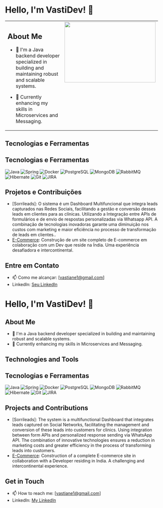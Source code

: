 # Hello, I'm VastiDev! 👋

<!-- Início da tabela para layout lado a lado -->
<table border="0">
 <tr>
  <td width="70%" valign="top">

## About Me
- 🔭 I'm a Java backend developer specialized in building and maintaining robust and scalable systems.
- 🌱 Currently enhancing my skills in Microservices and Messaging.

  </td>
  <!-- Certifique-se de que a próxima célula da tabela está diretamente ao lado da tag de fechamento do td anterior -->
  <td width="50%" valign="top">

<img src="https://media0.giphy.com/media/LMcB8XospGZO8UQq87/200w.webp?cid=ecf05e47jceqlv6p9dyzv08b6quo2sw1vlpr9e5c7up4gipo&rid=200w.webp&ct=g" width="300" height="200" />

  </td>
 </tr>
</table>
<!-- Fim da tabela -->

## Tecnologias e Ferramentas
## Tecnologias e Ferramentas
![Java](https://img.shields.io/badge/-Java-007396?style=flat-square&logo=java)
![Spring](https://img.shields.io/badge/-Spring-6DB33F?style=flat-square&logo=spring)
![Docker](https://img.shields.io/badge/-Docker-2496ED?style=flat-square&logo=docker)
![PostgreSQL](https://img.shields.io/badge/-PostgreSQL-4169E1?style=flat-square&logo=postgresql)
![MongoDB](https://img.shields.io/badge/-MongoDB-47A248?style=flat-square&logo=mongodb)
![RabbitMQ](https://img.shields.io/badge/-RabbitMQ-FF6600?style=flat-square&logo=rabbitmq)
![Hibernate](https://img.shields.io/badge/-Hibernate-59666C?style=flat-square&logo=hibernate)
![Git](https://img.shields.io/badge/-Git-F05032?style=flat-square&logo=git)
![JIRA](https://img.shields.io/badge/-JIRA-0052CC?style=flat-square&logo=jira)


## Projetos e Contribuições
- [Sorrileads]: O sistema é um Dashboard Multifuncional que integra leads capturados nas Redes Sociais, facilitando a gestão e conversão desses leads em clientes para as clínicas. Utilizando a Integração entre APIs de formulários e de envio de respostas personalizadas via Whatsapp API. A combinação de tecnologias inovadoras garante uma diminuição nos custos com marketing e maior eficiência no processo de transformação de leads em clientes..
- [E-Commerce](https://github.com/VastiDev/E-COMMERCE): Construção de um site completo de E-commerce em colaboração com um Dev que reside na Índia. Uma experiência desafiadora e intercontinental.


## Entre em Contato
- 📫 Como me alcançar: [vastiane1@gmail.com]
- LinkedIn: [Seu LinkedIn](https://www.linkedin.com/in/vastidev/)

<!---
VastiDev/VastiDev is a ✨ special ✨ repository because its `README.md` (this file) appears on your GitHub profile.
You can click the Preview link to take a look at your changes.
--->
# Hello, I'm VastiDev! 👋

## About Me
- 🔭 I'm a Java backend developer specialized in building and maintaining robust and scalable systems.
- 🌱 Currently enhancing my skills in Microservices and Messaging.

## Technologies and Tools
## Tecnologias e Ferramentas
![Java](https://img.shields.io/badge/-Java-007396?style=flat-square&logo=java)
![Spring](https://img.shields.io/badge/-Spring-6DB33F?style=flat-square&logo=spring)
![Docker](https://img.shields.io/badge/-Docker-2496ED?style=flat-square&logo=docker)
![PostgreSQL](https://img.shields.io/badge/-PostgreSQL-4169E1?style=flat-square&logo=postgresql)
![MongoDB](https://img.shields.io/badge/-MongoDB-47A248?style=flat-square&logo=mongodb)
![RabbitMQ](https://img.shields.io/badge/-RabbitMQ-FF6600?style=flat-square&logo=rabbitmq)
![Hibernate](https://img.shields.io/badge/-Hibernate-59666C?style=flat-square&logo=hibernate)
![Git](https://img.shields.io/badge/-Git-F05032?style=flat-square&logo=git)
![JIRA](https://img.shields.io/badge/-JIRA-0052CC?style=flat-square&logo=jira)


## Projects and Contributions
- [Sorrileads]: The system is a multifunctional Dashboard that integrates leads captured on Social Networks, facilitating the management and conversion of these leads into customers for clinics. Using integration between form APIs and personalized response sending via WhatsApp API. The combination of innovative technologies ensures a reduction in marketing costs and greater efficiency in the process of transforming leads into customers.
- [E-Commerce](link-to-the-project): Construction of a complete E-commerce site in collaboration with a Developer residing in India. A challenging and intercontinental experience.

## Get in Touch
- 📫 How to reach me: [vastiane1@gmail.com]
- LinkedIn: [My LinkedIn](https://www.linkedin.com/in/vastidev/)

